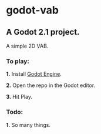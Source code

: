 # godot-vab
## A Godot 2.1 project.

A simple 2D VAB.

### To play:
**1.** Install [Godot Engine](https://godotengine.org/).

**2.** Open the repo in the Godot editor.

**3.** Hit Play.

### Todo:
**1.** So many things.

